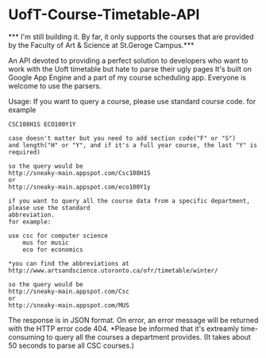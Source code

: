 # UofT-Course-Timetable-API


*** I'm still building it. By far, it only supports the courses that are provided by the Faculty of Art & Science at St.Geroge Campus.***

An API devoted to providing a perfect solution to developers who want to work with the Uoft timetable but hate to parse their ugly pages
It's built on Google App Engine and a part of my course scheduling app. Everyone is welcome to use the parsers.

Usage:
	If you want to query a course, please use standard course code.
	for example
	
	CSC108H1S ECO100Y1Y
	
	case doesn't matter but you need to add section code("F" or "S") 
	and length("H" or "Y", and if it's a full year course, the last "Y" is required)
	
	so the query would be
	http://sneaky-main.appspot.com/Csc108H1S
	or 
	http://sneaky-main.appspot.com/eco100Y1y
	
	if you want to query all the course data from a specific department, please use the standard 
	abbreviation.
	for example:
	
	use csc for computer science
		mus for music
		eco for economics
	
	*you can find the abbreviations at http://www.artsandscience.utoronto.ca/ofr/timetable/winter/

	so the query would be
	http://sneaky-main.appspot.com/Csc
	or 
	http://sneaky-main.appspot.com/MUS

The response is in JSON format. On error, an error message will be returned with the HTTP error code 404.
*Please be informed that it's extreamly time-consuming to query all the courses a department provides. (It takes about 50 seconds to parse all CSC courses.)

